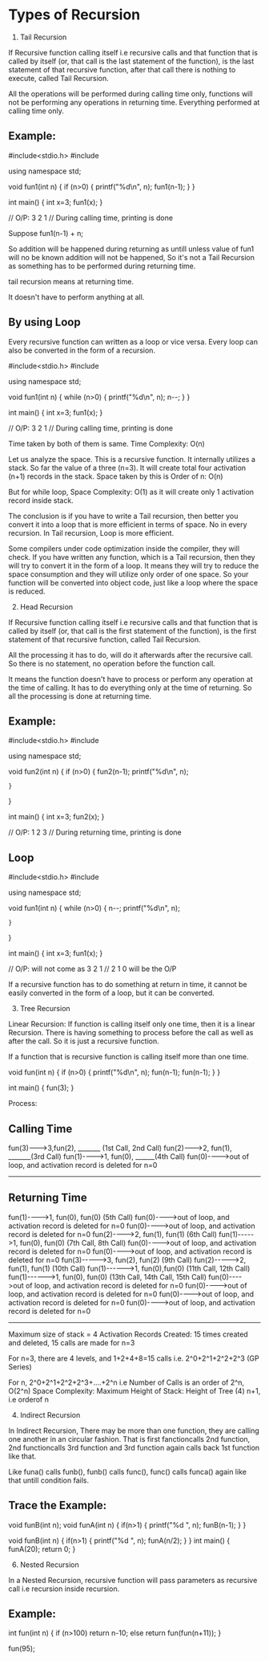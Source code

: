 # Types of Recursion

1. Tail Recursion

If Recursive function calling itself i.e recursive calls and that function that is called by itself (or, that call is the last statement of the function), is the last statement of that recursive function, after that call there is nothing to execute, called Tail Recursion.

All the operations will be performed during calling time only, functions will not be performing any operations in returning time.
Everything performed at calling time only.



Example:
---------------

#include<stdio.h>
#include<iostream>

using namespace std;

void fun1(int n)
{
    if (n>0)
    {
        printf("%d\n", n);
        fun1(n-1);
    }
}

int main()
{
    int x=3;
    fun1(x);
}

// O/P: 3 2 1
// During calling time, printing is done


Suppose fun1(n-1) + n;  

So addition will be happened during returning as untill unless value of fun1 will no be known addition will not be happened, So it's not a Tail Recursion as something has to be performed during returning time.

tail recursion means at returning time.

It doesn't have to perform anything at all.



By using Loop
-------------------------
Every recursive function can written as a loop or vice versa. Every loop can also be converted in the form of a recursion.



#include<stdio.h>
#include<iostream>

using namespace std;

void fun1(int n)
{
    while (n>0)
    {
        printf("%d\n", n);
        n--;
    }
}

int main()
{
    int x=3;
    fun1(x);
}

// O/P: 3 2 1
// During calling time, printing is done


Time taken by both of them is same. Time Complexity: O(n)

Let us analyze the space. This is a recursive function. It internally utilizes a stack. So far the value of a three (n=3). It will create total four activation (n+1) records in the stack.
Space taken by this is Order of n: O(n)

But for while loop, Space Complexity: O(1) as it will create only 1 activation record inside stack.

The conclusion is if you have to write a Tail recursion, then better you convert it into a loop that is more efficient in terms of space. No in every recursion. In Tail recursion, Loop is more efficient.

Some compilers under code optimization inside the compiler, they will check. If you have written any function, which is a Tail recursion, then they will try to convert it in the form of a loop. It means they will try to reduce the space consumption and they will utilize only order of one space. So your function will be converted into object code, just like a loop where the space is reduced.

2. Head Recursion

If Recursive function calling itself i.e recursive calls and that function that is called by itself (or, that call is the first statement of the function), is the first statement of that recursive function, called Tail Recursion.

All the processing it has to do, will do it afterwards after the recursive call. So there is no statement, no operation before the function call.

It means the function doesn't have to process or perform any operation at the time of calling. It has to do everything only at the time of returning. So all the processing is done at returning time.


Example:
------------------

#include<stdio.h>
#include<iostream>

using namespace std;

void fun2(int n)
{
    if (n>0)
    {
        fun2(n-1);
        printf("%d\n", n);
      
    }
}

int main()
{
    int x=3;
    fun2(x);
}

// O/P: 1 2 3
// During returning time, printing is done


Loop
-------------------
#include<stdio.h>
#include<iostream>

using namespace std;

void fun1(int n)
{
    while (n>0)
    {
        n--;
        printf("%d\n", n);
      
    }
}

int main()
{
    int x=3;
    fun1(x);
}

// O/P: will not come as 3 2 1 
// 2 1 0 will be the O/P



If a recursive function has to do something at return in time, it cannot be easily converted in the form of a loop, but it can be converted.

3. Tree Recursion

Linear Recursion:
If function is calling itself only one time, then it is a linear Recursion.
There is having something to process before the call as well as after the call. So it is just a recursive function.


If a function that is recursive function is calling itself more than one time.

void fun(int n)
{
    if (n>0)
    {
        printf("%d\n", n);
        fun(n-1);
        fun(n-1);
    }
}

int main()
{
    fun(3);
}

Process:

Calling Time
-----------------------------
fun(3)--->3,fun(2), _______ (1st Call, 2nd Call)
fun(2)--->2, fun(1), _______(3rd Call)
fun(1)---->1, fun(0), ______(4th Call)
fun(0)---->out of loop, and activation record is deleted for n=0

-------------------------------

Returning Time
-------------------------------
fun(1)---->1, fun(0), fun(0)                        (5th Call)
fun(0)---->out of loop, and activation record is deleted for n=0
fun(0)---->out of loop, and activation record is deleted for n=0
fun(2)---->2, fun(1), fun(1)                        (6th Call)
fun(1)----->1, fun(0), fun(0)                       (7th Call, 8th Call)
fun(0)---->out of loop, and activation record is deleted for n=0
fun(0)---->out of loop, and activation record is deleted for n=0
fun(3)----->3, fun(2), fun(2)                           (9th Call)
fun(2)----->2, fun(1), fun(1)                           (10th Call)
fun(1)------>1, fun(0),fun(0)                    (11th Call, 12th Call)      
fun(1)------>1, fun(0), fun(0)                     (13th Call, 14th Call, 15th Call)
fun(0)---->out of loop, and activation record is deleted for n=0
fun(0)---->out of loop, and activation record is deleted for n=0
fun(0)---->out of loop, and activation record is deleted for n=0
fun(0)---->out of loop, and activation record is deleted for n=0

-----------------------------------------
Maximum size of stack = 4
Activation Records Created: 15 times created and deleted, 15 calls are made for n=3

For n=3, there are 4 levels, and 1+2+4+8=15 calls i.e. 2^0+2^1+2^2+2^3 (GP Series)

For n, 2^0+2^1+2^2+2^3+....+2^n  i.e Number of Calls is an order of 2^n, O(2^n)
Space Complexity: Maximum Height of Stack: Height of Tree (4) n+1, i.e orderof n


4. Indirect Recursion

In Indirect Recursion, There may be more than one function, they are calling one another in an circular fashion. That is first fanctioncalls 2nd function, 2nd functioncalls 3rd function and 3rd function again calls back 1st function like that.

Like funa() calls funb(), funb() calls func(), func() calls funca() again like that untill condition fails.

Trace the Example:
-----------------------------

void funB(int n);
void funA(int n)
{
    if(n>1)
    {
        printf("%d ", n);
        funB(n-1);
    }
}

void funB(int n)
{
    if(n>1)
    {
        printf("%d ", n);
        funA(n/2);
    }
}
int main()
{
    funA(20);
    return 0;
}



6. Nested Recursion

In a Nested Recursion, recursive function will pass parameters as recursive call i.e recursion inside recursion.

Example:
-------------------

int fun(int n)
{
    if (n>100)
    return n-10;
    else
    return fun(fun(n+11));
}

fun(95);